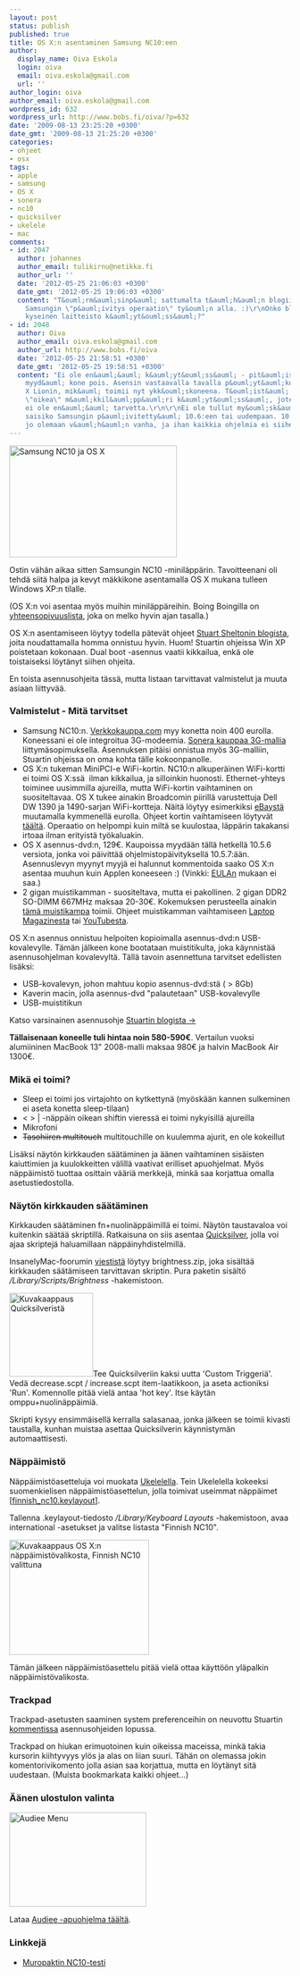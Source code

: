 ```yaml
---
layout: post
status: publish
published: true
title: OS X:n asentaminen Samsung NC10:een
author:
  display_name: Oiva Eskola
  login: oiva
  email: oiva.eskola@gmail.com
  url: ''
author_login: oiva
author_email: oiva.eskola@gmail.com
wordpress_id: 632
wordpress_url: http://www.bobs.fi/oiva/?p=632
date: '2009-08-13 23:25:20 +0300'
date_gmt: '2009-08-13 21:25:20 +0300'
categories:
- ohjeet
- osx
tags:
- apple
- samsung
- OS X
- sonera
- nc10
- quicksilver
- ukelele
- mac
comments:
- id: 2047
  author: johannes
  author_email: tulikirnu@netikka.fi
  author_url: ''
  date: '2012-05-25 21:06:03 +0300'
  date_gmt: '2012-05-25 19:06:03 +0300'
  content: "T&ouml;rm&auml;sinp&auml; sattumalta t&auml;h&auml;n blogiin ja nyt on
    Samsungin \"p&auml;ivitys operaatio\" ty&ouml;n alla. :)\r\nOnko blogaajalla viel&auml;
    kyseinen laitteisto k&auml;yt&ouml;ss&auml;?"
- id: 2048
  author: Oiva
  author_email: oiva.eskola@gmail.com
  author_url: http://www.bobs.fi/oiva
  date: '2012-05-25 21:58:51 +0300'
  date_gmt: '2012-05-25 19:58:51 +0300'
  content: "Ei ole en&auml;&auml; k&auml;yt&ouml;ss&auml; - pit&auml;isi itse asiassa
    myyd&auml; kone pois. Asensin vastaavalla tavalla p&ouml;yt&auml;koneeseen OS
    X Lionin, mik&auml; toimii nyt ykk&ouml;skoneena. T&ouml;ist&auml; on my&ouml;s
    \"oikea\" m&auml;kkil&auml;pp&auml;ri k&auml;yt&ouml;ss&auml;, joten omalle minil&auml;pp&auml;rille
    ei ole en&auml;&auml; tarvetta.\r\n\r\nEi ole tullut my&ouml;sk&auml;&auml;n kokeiltua
    saisiko Samsungin p&auml;ivitetty&auml; 10.6:een tai uudempaan. 10.5.6 rupeaa
    jo olemaan v&auml;h&auml;n vanha, ja ihan kaikkia ohjelmia ei siihen saa."
---
```

<p><a href="{{ site.baseurl }}/images/2009/08/DSC_0442.jpg"><img class="size-medium wp-image-676 alignnone" title="Samsung NC10 ja OS X" src="{{ site.baseurl }}/images/2009/08/DSC_0442-300x200.jpg" alt="Samsung NC10 ja OS X" width="300" height="200" /></a></p>
<p>Ostin v&auml;h&auml;n aikaa sitten Samsungin NC10 -minil&auml;pp&auml;rin. Tavoitteenani oli tehd&auml; siit&auml; halpa ja kevyt m&auml;kkikone asentamalla OS X mukana tulleen Windows XP:n tilalle.</p>
<p>(OS X:n voi asentaa my&ouml;s muihin minil&auml;pp&auml;reihin. Boing Boingilla on <a title="Mac OS X Netbook Compatibility Chart" href="http://gadgets.boingboing.net/2008/12/17/osx-netbook-compatib.html">yhteensopivuuslista</a>, joka on melko hyvin ajan tasalla.)</p>
<p>OS X:n asentamiseen l&ouml;ytyy todella p&auml;tev&auml;t ohjeet <a title="Definitive Mac OS X installation guide for netbooks" href="http://blog.stuart.shelton.me/archives/256">Stuart Sheltonin blogista</a>, joita noudattamalla homma onnistuu hyvin. Huom! Stuartin ohjeissa Win XP poistetaan kokonaan. Dual boot -asennus vaatii kikkailua, enk&auml; ole toistaiseksi l&ouml;yt&auml;nyt siihen ohjeita.</p>
<p>En toista asennusohjeita t&auml;ss&auml;, mutta listaan tarvittavat valmistelut ja muuta asiaan liittyv&auml;&auml;.</p>
<h3>Valmistelut - Mit&auml; tarvitset</h3>
<ul>
<li>Samsung NC10:n. <a title="Verkkokauppa.com: Samsung NC10" href="http://www.verkkokauppa.com/popups/prodinfo.php?id=40997">Verkkokauppa.com</a> myy konetta noin 400 eurolla. Koneessani ei ole integroitua 3G-modeemia. <a href="https://kauppa.sonera.fi/yksityisille/raatali/kannettava.aspx">Sonera kauppaa 3G-mallia </a>liittym&auml;sopimuksella. Asennuksen pit&auml;isi onnistua my&ouml;s 3G-malliin, Stuartin ohjeissa on oma kohta t&auml;lle kokoonpanolle.</li>
<li>OS X:n tukeman MiniPCI-e WiFi-kortin. NC10:n alkuper&auml;inen WiFi-kortti ei toimi OS X:ss&auml;&nbsp; ilman kikkailua, ja silloinkin huonosti. Ethernet-yhteys toiminee uusimmilla ajureilla, mutta WiFi-kortin vaihtaminen on suositeltavaa. OS X tukee ainakin Broadcomin piirill&auml; varustettuja Dell DW 1390 ja 1490-sarjan WiFi-kortteja. N&auml;it&auml; l&ouml;ytyy esimerkiksi <a title="eBay: dell dw 1490" href="http://shop.ebay.co.uk/i.html?LH_BIN=1&amp;_nkw=dell+dw+1490&amp;_fcid=70&amp;_sc=1&amp;_sop=15&amp;_stpos=&amp;_trksid=p3286.c0.m301&amp;gbr=1">eBayst&auml;</a> muutamalla kymmenell&auml; eurolla. Ohjeet kortin vaihtamiseen l&ouml;ytyv&auml;t <a title="How-to: Changing WiFi card in Samsung NC10" href="http://www.tomacintosh.com/2009/03/25/how-to-changing-wifi-card-in-samsung-nc10/">t&auml;&auml;lt&auml;</a>. Operaatio on helpompi kuin milt&auml; se kuulostaa, l&auml;pp&auml;rin takakansi irtoaa ilman erityist&auml; ty&ouml;kaluakin.</li>
<li>OS X asennus-dvd:n, 129&euro;. Kaupoissa myyd&auml;&auml;n t&auml;ll&auml; hetkell&auml; 10.5.6 versiota, jonka voi p&auml;ivitt&auml;&auml; ohjelmistop&auml;ivityksell&auml; 10.5.7:&auml;&auml;n. Asennuslevyn myynyt myyj&auml; ei halunnut kommentoida saako OS X:n asentaa muuhun kuin Applen koneeseen :) (Vinkki: <a title="Software license agreement for Mac OS X [pdf]" href="http://images.apple.com/legal/sla/docs/macosx105.pdf">EULAn</a> mukaan ei saa.)</li>
<li>2 gigan muistikamman - suositeltava, mutta ei pakollinen. 2 gigan DDR2 SO-DIMM 667MHz maksaa 20-30&euro;. Kokemuksen perusteella ainakin <a title="Verkkokauppa: Kingston 2GB DDR2 800MHz SODIMM -muistimoduli" href="http://www.verkkokauppa.com/popups/prodinfo.php?id=34440">t&auml;m&auml; muistikampa</a> toimii. Ohjeet muistikamman vaihtamiseen <a title="LaptopMag: How to Add RAM to the Samsung NC10" href="http://www.laptopmag.com/advice/how-to/nc10-ram.aspx?step=1">Laptop Magazinesta</a> tai&nbsp;<a title="YT: Samsung NC10 RAM Upgrade Video Guide" href="http://www.youtube.com/watch?v=lkIJE901vFM">YouTubesta</a>.</li>
</ul>
<p>OS X:n asennus onnistuu helpoiten kopioimalla asennus-dvd:n USB-kovalevylle. T&auml;m&auml;n j&auml;lkeen kone bootataan muistitikulta, joka k&auml;ynnist&auml;&auml; asennusohjelman kovalevylt&auml;. T&auml;ll&auml; tavoin asennettuna tarvitset edellisten lis&auml;ksi:</p>
<ul>
<li>USB-kovalevyn, johon mahtuu kopio asennus-dvd:st&auml; ( > 8Gb)</li>
<li>Kaverin macin, jolla asennus-dvd "palautetaan" USB-kovalevylle</li>
<li>USB-muistitikun</li>
</ul>
<p>Katso varsinainen asennusohje <a title="Definitive Mac OS X installation guide for netbooks" href="http://blog.stuart.shelton.me/archives/256">Stuartin blogista -></a></p>
<p><strong>T&auml;llaisenaan koneelle tuli hintaa noin 580-590&euro;</strong>. Vertailun vuoksi alumiininen MacBook 13" 2008-malli maksaa 980&euro; ja halvin MacBook Air 1300&euro;.</p>
<h3>Mik&auml; ei toimi?</h3>
<ul>
<li>Sleep ei toimi jos virtajohto on kytkettyn&auml; (my&ouml;sk&auml;&auml;n kannen sulkeminen ei aseta konetta sleep-tilaan)</li>
<li>< > | -n&auml;pp&auml;in oikean shiftin vieress&auml; ei toimi nykyisill&auml; ajureilla</li>
<li>Mikrofoni</li>
<li><span style="text-decoration: line-through;">Tasohiiren multitouch</span> multitouchille on kuulemma ajurit, en ole kokeillut<span style="text-decoration: line-through;"><br />
</span></li>
</ul>
<p>Lis&auml;ksi n&auml;yt&ouml;n kirkkauden s&auml;&auml;t&auml;minen ja &auml;&auml;nen vaihtaminen sis&auml;isten kaiuttimien ja kuulokkeitten v&auml;lill&auml; vaativat erilliset apuohjelmat. My&ouml;s n&auml;pp&auml;imist&ouml; tuottaa osittain v&auml;&auml;ri&auml; merkkej&auml;, mink&auml; saa korjattua omalla asetustiedostolla.</p>
<h3>N&auml;yt&ouml;n kirkkauden s&auml;&auml;t&auml;minen</h3>
<p>Kirkkauden s&auml;&auml;t&auml;minen fn+nuolin&auml;pp&auml;imill&auml; ei toimi. N&auml;yt&ouml;n taustavaloa voi kuitenkin s&auml;&auml;t&auml;&auml; skriptill&auml;. Ratkaisuna on siis asentaa <a title="Download Quicksilver for Mac" href="http://www.macupdate.com/info.php/id/14831">Quicksilver</a>, jolla voi ajaa skriptej&auml; haluamillaan n&auml;pp&auml;inyhdistelmill&auml;.</p>
<p>InsanelyMac-foorumin <a title="Mysticus C*: Brightness control" href="http://www.insanelymac.com/forum/index.php?s=ba2a310e85d04ba09456b3b08189e7cc&amp;showtopic=137314&amp;view=findpost&amp;p=1006464">viestist&auml;</a> l&ouml;ytyy brightness.zip, joka sis&auml;lt&auml;&auml; kirkkauden s&auml;&auml;t&auml;miseen tarvittavan skriptin. Pura paketin sis&auml;lt&ouml; <em>/Library/Scripts/Brightness</em> -hakemistoon.</p>
<p><a href="{{ site.baseurl }}/images/2009/08/Picture-11.png"><img class="alignleft size-thumbnail wp-image-655" title="Kuvakaappaus Quicksilverist&auml;" src="{{ site.baseurl }}/images/2009/08/Picture-11-150x150.png" alt="Kuvakaappaus Quicksilverist&auml;" width="150" height="150" /></a>Tee Quicksilveriin kaksi uutta 'Custom Triggeri&auml;'. Ved&auml; decrease.scpt / increase.scpt item-laatikkoon, ja aseta actioniksi 'Run'. Komennolle pit&auml;&auml; viel&auml; antaa 'hot key'. Itse k&auml;yt&auml;n omppu+nuolin&auml;pp&auml;imi&auml;.</p>
<p>Skripti kysyy ensimm&auml;isell&auml; kerralla salasanaa, jonka j&auml;lkeen se toimii kivasti taustalla, kunhan muistaa asettaa Quicksilverin k&auml;ynnistym&auml;n automaattisesti.</p>
<h3>N&auml;pp&auml;imist&ouml;</h3>
<p>N&auml;pp&auml;imist&ouml;asetteluja voi muokata <a title="Mac OS X Keyboard Layout Editor" href="http://scripts.sil.org/ukelele">Ukelelella</a>. Tein Ukelelella kokeeksi suomenkielisen n&auml;pp&auml;imist&ouml;asettelun, jolla toimivat useimmat n&auml;pp&auml;imet [<a href="{{ site.baseurl }}/images/2009/08/finnish_nc10.keylayout">finnish_nc10.keylayout</a>].</p>
<p>Tallenna .keylayout-tiedosto <em>/Library/Keyboard Layouts</em> -hakemistoon, avaa international -asetukset ja valitse listasta "Finnish NC10".</p>
<p><img class="alignleft size-full wp-image-649" title="Picture 2" src="{{ site.baseurl }}/images/2009/08/Picture-2.png" alt="Kuvakaappaus OS X:n n&auml;pp&auml;imist&ouml;valikosta, Finnish NC10 valittuna" width="250" height="206" /></p>
<p>T&auml;m&auml;n j&auml;lkeen n&auml;pp&auml;imist&ouml;asettelu pit&auml;&auml; viel&auml; ottaa k&auml;ytt&ouml;&ouml;n yl&auml;palkin n&auml;pp&auml;imist&ouml;valikosta.</p>
<h3>Trackpad</h3>
<p>Trackpad-asetusten saaminen system preferenceihin on neuvottu Stuartin <a title="Trackpad PreferencePane fix" href="http://blog.stuart.shelton.me/archives/256#comment-7614">kommentissa</a> asennusohjeiden lopussa.</p>
<p>Trackpad on hiukan erimuotoinen kuin oikeissa maceissa, mink&auml; takia kursorin kiihtyvyys yl&ouml;s ja alas on liian suuri. T&auml;h&auml;n on olemassa jokin komentorivikomento jolla asian saa korjattua, mutta en l&ouml;yt&auml;nyt sit&auml; uudestaan. (Muista bookmarkata kaikki ohjeet...)</p>
<h3>&Auml;&auml;nen ulostulon valinta</h3>
<p><a href="http://ipis-osx.wikidot.com/forum/t-101853/audieee:the-less-ugly-stop-gap"><img class="alignleft size-full wp-image-669" title="Audiee Menu" src="{{ site.baseurl }}/images/2009/08/audieee_menu1.jpg" alt="Audiee Menu" width="245" height="169" /></a></p>
<p>Lataa <a href="http://ipis-osx.wikidot.com/forum/t-101853/audieee:the-less-ugly-stop-gap">Audiee -apuohjelma t&auml;&auml;lt&auml;</a>.</p>
<h3>Linkkej&auml;</h3>
<ul>
<li><a title="Samsung NC10 -minikannettava testiss&auml;" href="http://plaza.fi/muropaketti/artikkelit/kannettavat-tietokoneet/samsung-nc10-minikannettava-testissa">Muropaktin NC10-testi</a></li>
</ul>
